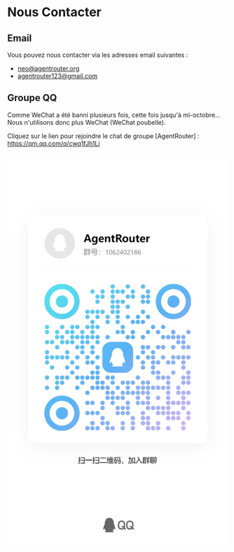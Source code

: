 # Nous Contacter

## Email

Vous pouvez nous contacter via les adresses email suivantes :

- neo@agentrouter.org
- agentrouter123@gmail.com

## Groupe QQ

Comme WeChat a été banni plusieurs fois, cette fois jusqu'à mi-octobre... Nous n'utilisons donc plus WeChat (WeChat poubelle).

Cliquez sur le lien pour rejoindre le chat de groupe [AgentRouter] : https://qm.qq.com/q/cwq1fJh1Li

![](../img/qqgroup.jpg)

